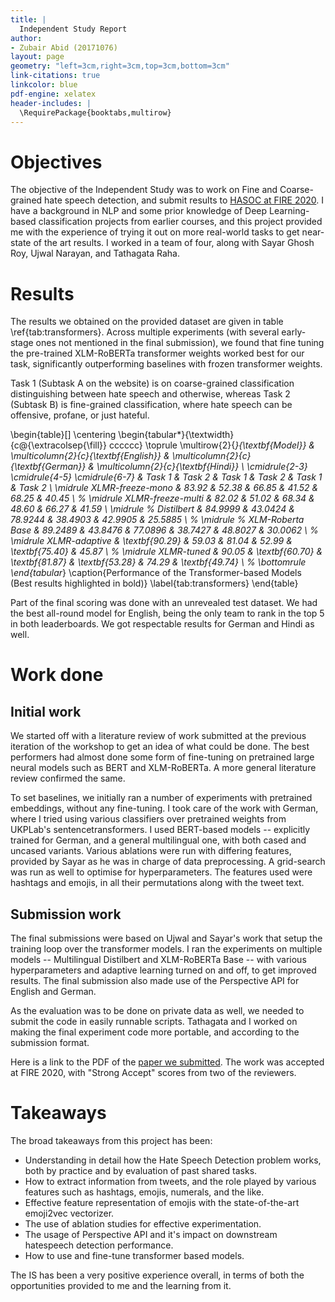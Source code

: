 ```yaml
---
title: |
  Independent Study Report
author: 
- Zubair Abid (20171076)
layout: page
geometry: "left=3cm,right=3cm,top=3cm,bottom=3cm"
link-citations: true
linkcolor: blue
pdf-engine: xelatex
header-includes: |
  \RequirePackage{booktabs,multirow}
---
```


# Objectives

The objective of the Independent Study was to work on Fine and Coarse-grained
hate speech detection, and submit results to [HASOC at FIRE 2020]. I have a
background in NLP and some prior knowledge of Deep Learning-based classification
projects from earlier courses, and this project provided me with the experience
of trying it out on more real-world tasks to get near-state of the art results.
I worked in a team of four, along with Sayar Ghosh Roy, Ujwal Narayan, and
Tathagata Raha.

# Results

The results we obtained on the provided dataset are given in table
\ref{tab:transformers}. Across multiple experiments (with several early-stage
ones not mentioned in the final submission), we found that fine tuning the
pre-trained XLM-RoBERTa transformer weights worked best for our task,
significantly outperforming baselines with frozen transformer weights.

Task 1 (Subtask A on the website) is on coarse-grained classification
distinguishing between hate speech and otherwise, whereas
Task 2 (Subtask B) is fine-grained classification, where hate speech can be
offensive, profane, or just hateful.

\begin{table}[]
\centering
\begin{tabular*}{\textwidth}{c@{\extracolsep{\fill}} cccccc}
\toprule
\multirow{2}{*}{\textbf{Model}} & \multicolumn{2}{c}{\textbf{English}} & \multicolumn{2}{c}{\textbf{German}} & \multicolumn{2}{c}{\textbf{Hindi}} \\ \cmidrule{2-3} \cmidrule{4-5} \cmidrule{6-7}
 & Task 1 & Task 2 & Task 1 & Task 2 & Task 1 & Task 2 \\ \midrule
XLMR-freeze-mono & 83.92 & 52.38 & 66.85 & 41.52 & 68.25 & 40.45 \\ % \midrule
XLMR-freeze-multi & 82.02 & 51.02 & 68.34 & 48.60 & 66.27 & 41.59 \\ \midrule
% Distilbert & 84.9999 & 43.0424 & 78.9244 & 38.4903 & 42.9905 & 25.5885 \\ % \midrule
% XLM-Roberta Base & 89.2489 & 43.8476 & 77.0896 & 38.7427 & 48.8027 & 30.0062 \\ % \midrule
XLMR-adaptive & \textbf{90.29} & 59.03 & 81.04 & 52.99 & \textbf{75.40} & 45.87 \\ % \midrule
XLMR-tuned & 90.05 & \textbf{60.70} & \textbf{81.87} & \textbf{53.28} & 74.29 & \textbf{49.74} \\ 
% \bottomrule
\end{tabular*}
\caption{Performance of the Transformer-based Models $($Best results highlighted in bold$)$}
\label{tab:transformers}
\end{table}

Part of the final scoring was done with an unrevealed test dataset. We had the
best all-round model for English, being the only team to rank in the top 5 in
both leaderboards. We got respectable results for German and Hindi as well.

# Work done

## Initial work

We started off with a literature review of work submitted at the previous
iteration of the workshop to get an idea of what could be done. The best
performers had almost done some form of fine-tuning on pretrained large neural
models such as BERT and XLM-RoBERTa. A more general literature review confirmed
the same. 

To set baselines, we initially ran a number of experiments with pretrained
embeddings, without any fine-tuning. I took care of the work with German, where
I tried using various classifiers over pretrained weights from UKPLab's 
sentencetransformers. I used BERT-based models -- explicitly trained for German,
and a general multilingual one, with both cased and uncased variants. Various
ablations were run with differing features, provided by Sayar as he was in
charge of data preprocessing. A grid-search was run as well to optimise for
hyperparameters. The features used were hashtags and emojis, in all
their permutations along with the tweet text.

## Submission work

The final submissions were based on Ujwal and Sayar's work that setup the
training loop over the transformer models. I ran the experiments on multiple
models -- Multilingual Distilbert and XLM-RoBERTa Base -- with various
hyperparameters and adaptive learning turned on and off, to get improved
results. The final submission also made use of the Perspective API for English
and German.

As the evaluation was to be done on private data as well, we needed to submit
the code in easily runnable scripts. Tathagata and I worked on making the final
experiment code more portable, and according to the submission format.

Here is a link to the PDF of the [paper we submitted]. The work was accepted at
FIRE 2020, with "Strong Accept" scores from two of the reviewers.

# Takeaways

The broad takeaways from this project has been:

- Understanding in detail how the Hate Speech Detection problem works, both by
  practice and by evaluation of past shared tasks.
- How to extract information from tweets, and the role played by various
  features such as hashtags, emojis, numerals, and the like.
- Effective feature representation of emojis with the state-of-the-art emoji2vec 
  vectorizer.
- The use of ablation studies for effective experimentation.
- The usage of Perspective API and it's impact on downstream hatespeech
  detection performance.
- How to use and fine-tune transformer based models.

The IS has been a very positive experience overall, in terms of both the
opportunities provided to me and the learning from it.


[HASOC at FIRE 2020]: https://hasocfire.github.io/hasoc/2020/index.html
[paper we submitted]: https://drive.google.com/file/d/18ua_2oJjCpLmILAdfdmwSlWJs0EsFi0V/view?usp=sharing
